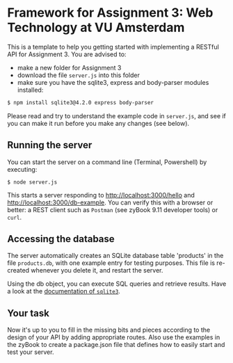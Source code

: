 Framework for Assignment 3: Web Technology at VU Amsterdam
==========================================================

This is a template to help you getting started with implementing a RESTful API
for Assignment 3. You are advised to:
* make a new folder for Assignment 3
* download the file `server.js` into this folder
* make sure you have the sqlite3, express and body-parser modules installed:

```bash
$ npm install sqlite3@4.2.0 express body-parser
```

Please read and try to understand the example code in `server.js`,
and see if you can make it run before you make any changes (see below).

Running the server
------------------

You can start the server on a command line (Terminal, Powershell) by executing:

```
$ node server.js
```

This starts a server responding to
[http://localhost:3000/hello](http://localhost:3000/hello) and
[http://localhost:3000/db-example](http://localhost:3000/db-example).
You can verify this with a
browser or better: a REST client such as `Postman` (see zyBook 9.11 developer tools) or `curl`.


Accessing the database
----------------------

The server automatically creates an SQLite database table 'products' in the file `products.db`, with one example entry for testing purposes.
This file is re-created whenever you delete it, and restart the server.

Using the db object, you can execute SQL queries and retrieve results. Have a look at the [documentation
of `sqlite3`](https://www.sqlitetutorial.net/sqlite-nodejs/).


Your task
---------

Now it's up to you to fill in the missing bits and pieces according to the design of your API
by adding appropriate routes. Also use the examples in the zyBook to create a package.json file that defines how to easily start and test your server.
